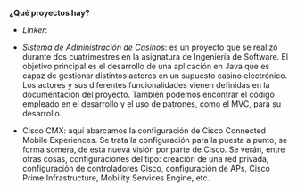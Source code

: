 **¿Qué proyectos hay?**

- *Linker*:

- *Sistema de Administración de Casinos*: es un proyecto que se realizó durante dos cuatrimestres en la asignatura de Ingeniería de Software. El objetivo principal es el desarrollo de una aplicación en Java que es capaz de gestionar distintos actores en un supuesto casino electrónico. Los actores y sus diferentes funcionalidades vienen definidas en la documentación del proyecto. También podemos encontrar el código empleado en el desarrollo y el uso de patrones, como el MVC, para su desarrollo.

- Cisco CMX: aquí abarcamos la configuración de Cisco Connected Mobile Experiences. Se trata la configuración para la puesta a punto, se forma somera, de esta nueva visión por parte de Cisco. Se verán, entre otras cosas, configuraciones del tipo: creación de una red privada, configuración de controladores Cisco, configuración de APs, Cisco Prime Infrastructure, Mobility Services Engine, etc.


